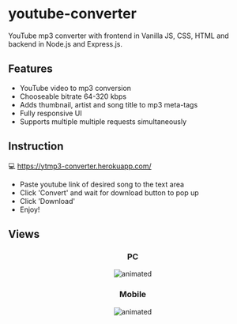 # youtube-converter
YouTube mp3 converter with frontend in Vanilla JS, CSS, HTML and backend in Node.js and Express.js.

## Features
- YouTube video to mp3 conversion
- Chooseable bitrate 64-320 kbps
- Adds thumbnail, artist and song title to mp3 meta-tags 
- Fully responsive UI
- Supports multiple multiple requests simultaneously

## Instruction
💻 https://ytmp3-converter.herokuapp.com/

- Paste youtube link of desired song to the text area  
- Click 'Convert' and wait for download button to pop up  
- Click 'Download'  
- Enjoy!  

## Views

<div align="center">
  <h3>PC</h3>
  <img src="https://user-images.githubusercontent.com/61971053/130526310-fda2fea3-57d1-4a26-87c8-8699ee659606.gif" alt="animated" />
</div>

<div align="center">
  <h3>Mobile</h3>
  <img src="https://user-images.githubusercontent.com/61971053/130527180-3d81e063-ca35-43be-9a65-92094500c9a4.gif" alt="animated" />
</div


